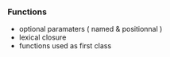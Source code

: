 ### Functions

- optional paramaters ( named & positionnal )
- lexical closure
- functions used as first class
